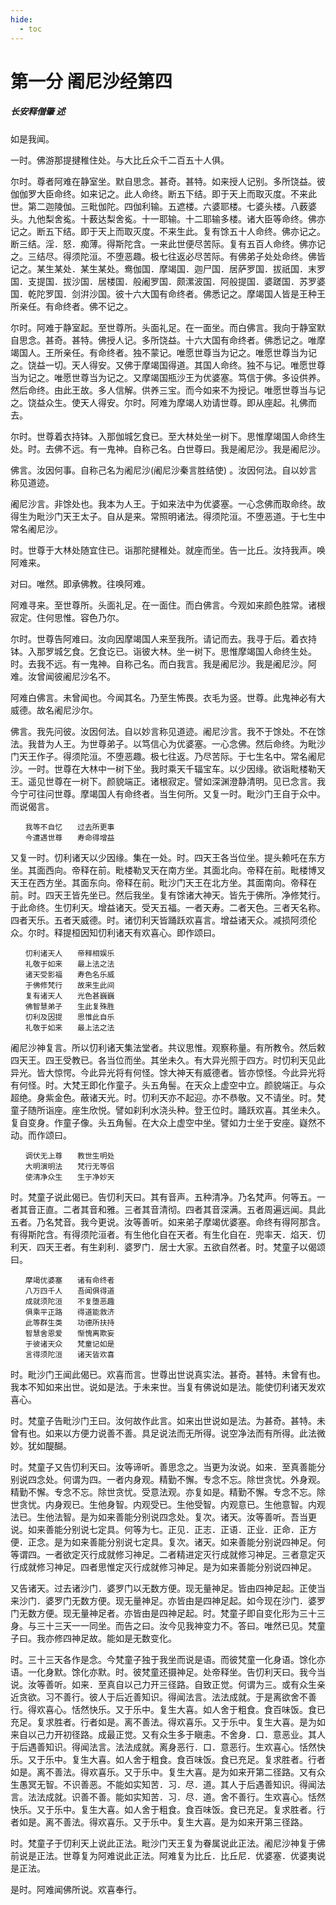 ```yaml
---
hide:
  - toc
---
```


# **第一分 阇尼沙经第四**

##### 长安释僧肇 述

如是我闻。

一时。佛游那提揵稚住处。与大比丘众千二百五十人俱。

尔时。尊者阿难在静室坐。默自思念。甚奇。甚特。如来授人记别。多所饶益。彼伽伽罗大臣命终。如来记之。此人命终。断五下结。即于天上而取灭度。不来此世。第二迦陵伽。三毗伽陀。四伽利输。五遮楼。六婆耶楼。七婆头楼。八薮婆头。九他梨舍㝹。十薮达梨舍㝹。十一耶输。十二耶输多楼。诸大臣等命终。佛亦记之。断五下结。即于天上而取灭度。不来生此。复有馀五十人命终。佛亦记之。断三结。淫．怒．痴薄。得斯陀含。一来此世便尽苦际。复有五百人命终。佛亦记之。三结尽。得须陀洹。不堕恶趣。极七往返必尽苦际。有佛弟子处处命终。佛皆记之。某生某处．某生某处。鸯伽国．摩竭国．迦尸国．居萨罗国．拔祇国．末罗国．支提国．拔沙国．居楼国．般阇罗国．颇漯波国．阿般提国．婆蹉国．苏罗婆国．乾陀罗国．剑洴沙国。彼十六大国有命终者。佛悉记之。摩竭国人皆是王种王所亲任。有命终者。佛不记之。

尔时。阿难于静室起。至世尊所。头面礼足。在一面坐。而白佛言。我向于静室默自思念。甚奇。甚特。佛授人记。多所饶益。十六大国有命终者。佛悉记之。唯摩竭国人。王所亲任。有命终者。独不蒙记。唯愿世尊当为记之。唯愿世尊当为记之。饶益一切。天人得安。又佛于摩竭国得道。其国人命终。独不与记。唯愿世尊当为记之。唯愿世尊当为记之。又摩竭国瓶沙王为优婆塞。笃信于佛。多设供养。然后命终。由此王故。多人信解。供养三宝。而今如来不为授记。唯愿世尊当与记之。饶益众生。使天人得安。尔时。阿难为摩竭人劝请世尊。即从座起。礼佛而去。

尔时。世尊着衣持钵。入那伽城乞食已。至大林处坐一树下。思惟摩竭国人命终生处。时。去佛不远。有一鬼神。自称己名。白世尊曰。我是阇尼沙。我是阇尼沙。

佛言。汝因何事。自称己名为阇尼沙(阇尼沙秦言胜结使) 。汝因何法。自以妙言称见道迹。

阇尼沙言。非馀处也。我本为人王。于如来法中为优婆塞。一心念佛而取命终。故得生为毗沙门天王太子。自从是来。常照明诸法。得须陀洹。不堕恶道。于七生中常名阇尼沙。

时。世尊于大林处随宜住已。诣那陀揵稚处。就座而坐。告一比丘。汝持我声。唤阿难来。

对曰。唯然。即承佛教。往唤阿难。

阿难寻来。至世尊所。头面礼足。在一面住。而白佛言。今观如来颜色胜常。诸根寂定。住何思惟。容色乃尔。

尔时。世尊告阿难曰。汝向因摩竭国人来至我所。请记而去。我寻于后。着衣持钵。入那罗城乞食。乞食讫已。诣彼大林。坐一树下。思惟摩竭国人命终生处。时。去我不远。有一鬼神。自称己名。而白我言。我是阇尼沙。我是阇尼沙。阿难。汝曾闻彼阇尼沙名不。

阿难白佛言。未曾闻也。今闻其名。乃至生怖畏。衣毛为竖。世尊。此鬼神必有大威德。故名阇尼沙尔。

佛言。我先问彼。汝因何法。自以妙言称见道迹。阇尼沙言。我不于馀处。不在馀法。我昔为人王。为世尊弟子。以笃信心为优婆塞。一心念佛。然后命终。为毗沙门天王作子。得须陀洹。不堕恶趣。极七往返。乃尽苦际。于七生名中。常名阇尼沙。一时。世尊在大林中一树下坐。我时乘天千辐宝车。以少因缘。欲诣毗楼勒天王。遥见世尊在一树下。颜貌端正。诸根寂定。譬如深渊澄静清明。见已念言。我今宁可往问世尊。摩竭国人有命终者。当生何所。又复一时。毗沙门王自于众中。而说偈言。
```
　　我等不自忆　　过去所更事
　　今遭遇世尊　　寿命得增益
```
又复一时。忉利诸天以少因缘。集在一处。时。四天王各当位坐。提头赖吒在东方坐。其面西向。帝释在前。毗楼勒叉天在南方坐。其面北向。帝释在前。毗楼博叉天王在西方坐。其面东向。帝释在前。毗沙门天王在北方坐。其面南向。帝释在前。时。四天王皆先坐已。然后我坐。复有馀诸大神天。皆先于佛所。净修梵行。于此命终。生忉利天。增益诸天。受天五福。一者天寿。二者天色。三者天名称。四者天乐。五者天威德。时。诸忉利天皆踊跃欢喜言。增益诸天众。减损阿须伦众。尔时。释提桓因知忉利诸天有欢喜心。即作颂曰。
```
　　忉利诸天人　　帝释相娱乐
　　礼敬于如来　　最上法之法
　　诸天受影福　　寿色名乐威
　　于佛修梵行　　故来生此间
　　复有诸天人　　光色甚巍巍
　　佛智慧弟子　　生此复殊胜
　　忉利及因提　　思惟此自乐
　　礼敬于如来　　最上法之法
```
阇尼沙神复言。所以忉利诸天集法堂者。共议思惟。观察称量。有所教令。然后敕四天王。四王受教已。各当位而坐。其坐未久。有大异光照于四方。时忉利天见此异光。皆大惊愕。今此异光将有何怪。馀大神天有威德者。皆亦惊怪。今此异光将有何怪。时。大梵王即化作童子。头五角髻。在天众上虚空中立。颜貌端正。与众超绝。身紫金色。蔽诸天光。时。忉利天亦不起迎。亦不恭敬。又不请坐。时。梵童子随所诣座。座生欣悦。譬如刹利水浇头种。登王位时。踊跃欢喜。其坐未久。复自变身。作童子像。头五角髻。在大众上虚空中坐。譬如力士坐于安座。嶷然不动。而作颂曰。
```
　　调伏无上尊　　教世生明处
　　大明演明法　　梵行无等侣
　　使清净众生　　生于净妙天
```
时。梵童子说此偈已。告忉利天曰。其有音声。五种清净。乃名梵声。何等五。一者其音正直。二者其音和雅。三者其音清彻。四者其音深满。五者周遍远闻。具此五者。乃名梵音。我今更说。汝等善听。如来弟子摩竭优婆塞。命终有得阿那含。有得斯陀含。有得须陀洹者。有生他化自在天者。有生化自在．兜率天．焰天．忉利天．四天王者。有生刹利．婆罗门．居士大家。五欲自然者。时。梵童子以偈颂曰。
```
　　摩竭优婆塞　　诸有命终者
　　八万四千人　　吾闻俱得道
　　成就须陀洹　　不复堕恶趣
　　俱乘平正路　　得道能救济
　　此等群生类　　功德所扶持
　　智慧舍恩爱　　惭愧离欺妄
　　于彼诸天众　　梵童记如是
　　言得须陀洹　　诸天皆欢喜
```
时。毗沙门王闻此偈已。欢喜而言。世尊出世说真实法。甚奇。甚特。未曾有也。我本不知如来出世。说如是法。于未来世。当复有佛说如是法。能使忉利诸天发欢喜心。

时。梵童子告毗沙门王曰。汝何故作此言。如来出世说如是法。为甚奇。甚特。未曾有也。如来以方便力说善不善。具足说法而无所得。说空净法而有所得。此法微妙。犹如醍醐。

时。梵童子又告忉利天曰。汝等谛听。善思念之。当更为汝说。如来．至真善能分别说四念处。何谓为四。一者内身观。精勤不懈。专念不忘。除世贪忧。外身观。精勤不懈。专念不忘。除世贪忧。受意法观。亦复如是。精勤不懈。专念不忘。除世贪忧。内身观已。生他身智。内观受已。生他受智。内观意已。生他意智。内观法已。生他法智。是为如来善能分别说四念处。复次。诸天。汝等善听。吾当更说。如来善能分别说七定具。何等为七。正见．正志．正语．正业．正命．正方便．正念。是为如来善能分别说七定具。复次。诸天。如来善能分别说四神足。何等谓四。一者欲定灭行成就修习神足。二者精进定灭行成就修习神足。三者意定灭行成就修习神足。四者思惟定灭行成就修习神足。是为如来善能分别说四神足。

又告诸天。过去诸沙门．婆罗门以无数方便。现无量神足。皆由四神足起。正使当来沙门．婆罗门无数方便。现无量神足。亦皆由是四神足起。如今现在沙门．婆罗门无数方便。现无量神足者。亦皆由是四神足起。时。梵童子即自变化形为三十三身。与三十三天一一同坐。而告之曰。汝今见我神变力不。答曰。唯然已见。梵童子曰。我亦修四神足故。能如是无数变化。

时。三十三天各作是念。今梵童子独于我坐而说是语。而彼梵童一化身语。馀化亦语。一化身默。馀化亦默。时。彼梵童还摄神足。处帝释坐。告忉利天曰。我今当说。汝等善听。如来．至真自以己力开三径路。自致正觉。何谓为三。或有众生亲近贪欲。习不善行。彼人于后近善知识。得闻法言。法法成就。于是离欲舍不善行。得欢喜心。恬然快乐。又于乐中。复生大喜。如人舍于粗食。食百味饭。食已充足。复求胜者。行者如是。离不善法。得欢喜乐。又于乐中。复生大喜。是为如来自以己力开初径路。成最正觉。又有众生多于瞋恚。不舍身．口．意恶业。其人于后遇善知识。得闻法言。法法成就。离身恶行．口．意恶行。生欢喜心。恬然快乐。又于乐中。复生大喜。如人舍于粗食。食百味饭。食已充足。复求胜者。行者如是。离不善法。得欢喜乐。又于乐中。复生大喜。是为如来开第二径路。又有众生愚冥无智。不识善恶。不能如实知苦．习．尽．道。其人于后遇善知识。得闻法言。法法成就。识善不善。能如实知苦．习．尽．道。舍不善行。生欢喜心。恬然快乐。又于乐中。复生大喜。如人舍于粗食。食百味饭。食已充足。复求胜者。行者如是。离不善法。得欢喜乐。又于乐中。复生大喜。是为如来开第三径路。

时。梵童子于忉利天上说此正法。毗沙门天王复为眷属说此正法。阇尼沙神复于佛前说是正法。世尊复为阿难说此正法。阿难复为比丘．比丘尼．优婆塞．优婆夷说是正法。

是时。阿难闻佛所说。欢喜奉行。

